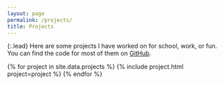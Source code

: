 ```yaml
---
layout: page
permalink: /projects/
title: Projects
---
```


{:.lead}
Here are some projects I have worked on for school, work, or fun. You can find the code for most of them on [GitHub](https://github.com/domoritz).

<div class="projects">
  {% for project in site.data.projects %}
    {% include project.html project=project %}
  {% endfor %}
</div>
